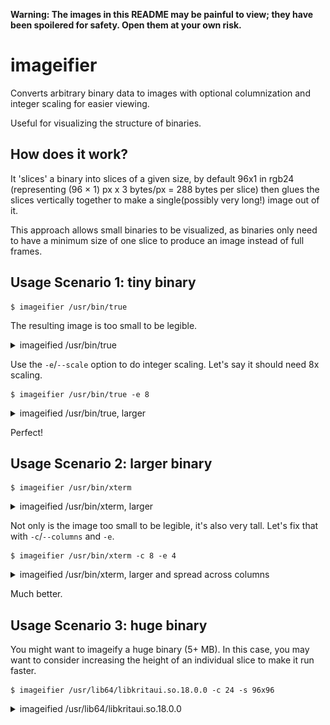 __**Warning**: The images in this README may be painful to view; they have been spoilered for safety. Open them at your own risk.__

# imageifier

Converts arbitrary binary data to images with optional
columnization and integer scaling for easier viewing.

Useful for visualizing the structure of binaries.

## How does it work?

It 'slices' a binary into slices of a given size, by default 96x1 in rgb24
(representing (96 × 1) px x 3 bytes/px = 288 bytes per slice) then glues the
slices vertically together to make a single(possibly very long!) image
out of it.

This approach allows small binaries to be visualized, as binaries only need
to have a minimum size of one slice to produce an image instead of full frames.

## Usage Scenario 1: tiny binary


```console
$ imageifier /usr/bin/true
```

The resulting image is too small to be legible.

<details>
  <summary>imageified /usr/bin/true</summary>

![](assets/true-rgb24-96x1-1-0-none-1.png)

</details>


Use the `-e`/`--scale` option to do integer scaling. Let's say it should need 8x scaling.

```console
$ imageifier /usr/bin/true -e 8
```

<details>
  <summary>imageified /usr/bin/true, larger</summary>

![](assets/true-rgb24-96x1-1-0-none-8.png)

</details>

Perfect!

## Usage Scenario 2: larger binary

```console
$ imageifier /usr/bin/xterm
```

<details>
  <summary>imageified /usr/bin/xterm, larger</summary>

![](assets/xterm-rgb24-96x1-1-0-none-1.png)

</details>


Not only is the image too small to be legible, it's also very tall.
Let's fix that with `-c`/`--columns` and `-e`.

```
$ imageifier /usr/bin/xterm -c 8 -e 4
```

<details>
  <summary>imageified /usr/bin/xterm, larger and spread across columns</summary>

![](assets/xterm-rgb24-96x1-6-0-none-4.png)

</details>

Much better.

## Usage Scenario 3: huge binary

You might want to imageify a huge binary (5+ MB). In this case, you may want
to consider increasing the height of an individual slice to make it run faster.

```
$ imageifier /usr/lib64/libkritaui.so.18.0.0 -c 24 -s 96x96
```

<details>
  <summary>imageified /usr/lib64/libkritaui.so.18.0.0</summary>

![](assets/libkritaui.so.18.0-rgb24-96x96-24-0-none-1.png)

</details>

